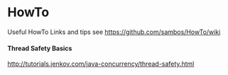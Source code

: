 # HowTo
Useful HowTo Links and tips
see https://github.com/sambos/HowTo/wiki


#### Thread Safety Basics
http://tutorials.jenkov.com/java-concurrency/thread-safety.html

